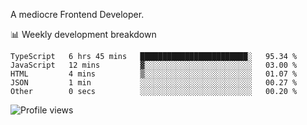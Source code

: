 A mediocre Frontend Developer.

📊 Weekly development breakdown
<!--START_SECTION:waka-->

```text
TypeScript   6 hrs 45 mins   ████████████████████████░   95.34 %
JavaScript   12 mins         ▓░░░░░░░░░░░░░░░░░░░░░░░░   03.00 %
HTML         4 mins          ▒░░░░░░░░░░░░░░░░░░░░░░░░   01.07 %
JSON         1 min           ░░░░░░░░░░░░░░░░░░░░░░░░░   00.27 %
Other        0 secs          ░░░░░░░░░░░░░░░░░░░░░░░░░   00.20 %
```

<!--END_SECTION:waka-->

<img src="https://gpvc.arturio.dev/iqbalfasri" alt="Profile views"/>
